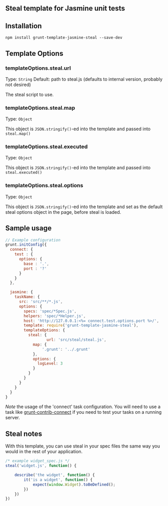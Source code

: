 Steal template for Jasmine unit tests
-----------------------------------------

## Installation

```
npm install grunt-template-jasmine-steal --save-dev
```

## Template Options

### templateOptions.steal.url
Type: `String`
Default: path to steal.js (defaults to internal version, probably not desired)

The steal script to use.

### templateOptions.steal.map
Type: `Object`

This object is `JSON.stringify()`-ed into the template and passed into `steal.map()`

### templateOptions.steal.executed
Type: `Object`

This object is `JSON.stringify()`-ed into the template and passed into `steal.executed()`

### templateOptions.steal.options
Type: `Object`

This object is `JSON.stringify()`-ed into the template and set as the default steal options object in the page, before steal is loaded.

## Sample usage

```js
// Example configuration
grunt.initConfig({
  connect: {
    test : {
      options: {
        base : '.',
        port : '?'
      }
    }
  },

  jasmine: {
    taskName: {
      src: 'src/**/*.js',
      options: {
        specs: 'spec/*Spec.js',
        helpers: 'spec/*Helper.js',
        host: 'http://127.0.0.1:<%= connect.test.options.port %>/',
        template: require('grunt-template-jasmine-steal'),
        templateOptions: {
          steal: {
			      url: 'src/steal/steal.js',
            map: {
                '.grunt': '../.grunt'
            },
            options: {
              logLevel: 3
            }
          }
        }
      }
    }
  }
}
```

*Note* the usage of the 'connect' task configuration. You will need to use a task like
[grunt-contrib-connect][] if you need to test your tasks on a running server.

[grunt-contrib-connect]: https://github.com/gruntjs/grunt-contrib-connect

## Steal notes

With this template, you can use steal in your spec files the same way you would in the 
rest of your application.

```js
/* example widget_spec.js */
steal('widget.js', function() {

	describe('the widget', function() {
		it('is a widget', function() {
			expect(window.Widget).toBeDefined();
		})
	})
})
```
